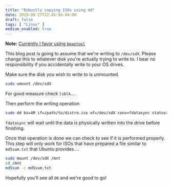 ```yaml
---
title: "Robustly copying ISOs using dd"
date: 2019-09-27T22:45:56-04:00
draft: false
tags: [ "Linux" ]
medium_enabled: true
---
```


**Note:** [Currently I favor using `bmaptool`](/blog/bmaptool-iso/)

This blog post is going to assume that we're writing to `/dev/sdX`. Please change this to whatever disk you're actually trying to write to. I bear no responsibility if you accidentally write to your OS drives.

Make sure the disk you wish to write to is unmounted. 

```bash
sudo umount /dev/sdX
```

For good measure check `lsblk`....

Then perform the writing operation

```bash
sudo dd bs=4M if=/path/to/distro.iso of=/dev/sdX conv=fdatasync status=progress
```

`fdatasync` will wait until the data is physically written into the drive before finishing.

Once that operation is done we can check to see if it is performed properly. This step will only work for ISOs that have prepared a file similar to `md5sum.txt` that Ubuntu provides....

```bash
sudo mount /dev/sdX /mnt
cd /mnt
md5sum -c md5sum.txt
```

Hopefully you'll see all `OK` and we're good to go!

